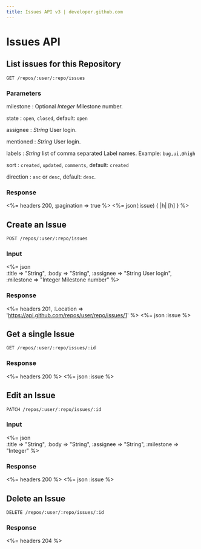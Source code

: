 ```yaml
---
title: Issues API v3 | developer.github.com
---
```


# Issues API

## List issues for this Repository

    GET /repos/:user/:repo/issues

### Parameters

milestone
: Optional _Integer_ Milestone number.

state
: `open`, `closed`, default: `open`

assignee
: _String_ User login.

mentioned
: _String_ User login.

labels
: _String_ list of comma separated Label names.  Example:
`bug,ui,@high`

sort
: `created`, `updated`, `comments`, default: `created`

direction
: `asc` or `desc`, default: `desc`.

### Response

<%= headers 200, :pagination => true %>
<%= json(:issue) { |h| [h] } %>

## Create an Issue

    POST /repos/:user/:repo/issues

### Input

<%= json \
  :title     => "String",
  :body      => "String",
  :assignee  => "String User login",
  :milestone => "Integer Milestone number"
%>

### Response

<%= headers 201,
      :Location =>
'https://api.github.com/repos/user/repo/issues/1' %>
<%= json :issue %>

## Get a single Issue

    GET /repos/:user/:repo/issues/:id

### Response

<%= headers 200 %>
<%= json :issue %>

## Edit an Issue

    PATCH /repos/:user/:repo/issues/:id

### Input

<%= json \
  :title => "String",
  :body => "String",
  :assignee => "String",
  :milestone => "Integer"
%>

### Response

<%= headers 200 %>
<%= json :issue %>

## Delete an Issue

    DELETE /repos/:user/:repo/issues/:id

### Response

<%= headers 204 %>

